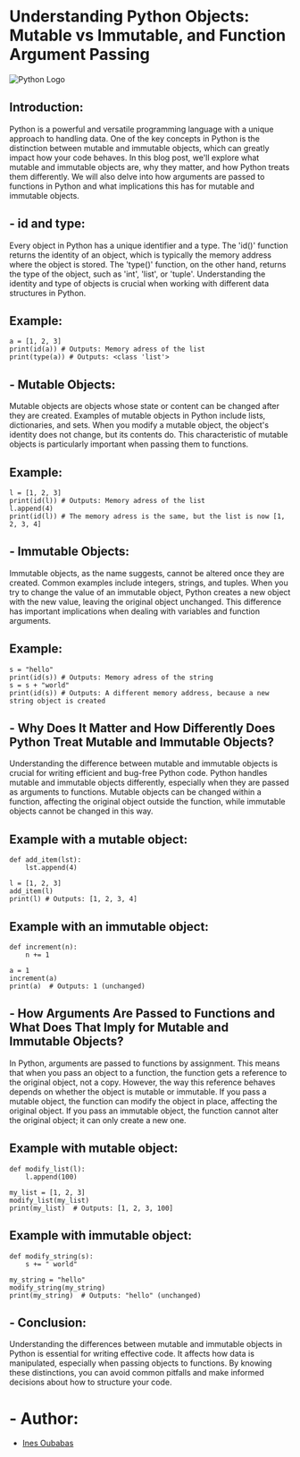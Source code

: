 # Understanding Python Objects: Mutable vs Immutable, and Function Argument Passing

![Python Logo](https://tse3.mm.bing.net/th?id=OIP.o7UGGxD7QmFLlVkwqT_OowHaEK&pid=Api&P=0&h=180)


## Introduction:
Python is a powerful and versatile programming language with a unique approach to handling data. One of the key concepts in Python is the distinction between mutable and immutable objects, which can greatly impact how your code behaves. In this blog post, we'll explore what mutable and immutable objects are, why they matter, and how Python treats them differently. We will also delve into how arguments are passed to functions in Python and what implications this has for mutable and immutable objects.


## - id and type:

Every object in Python has a unique identifier and a type. The 'id()' function returns the identity of an object, which is typically the memory address where the object is stored. The 'type()' function, on the other hand, returns the type of the object, such as 'int', 'list', or 'tuple'. Understanding the identity and type of objects is crucial when working with different data structures in Python.

## Example:

```
a = [1, 2, 3]
print(id(a)) # Outputs: Memory adress of the list
print(type(a)) # Outputs: <class 'list'>
```

## - Mutable Objects:

Mutable objects are objects whose state or content can be changed after they are created. Examples of mutable objects in Python include lists, dictionaries, and sets. When you modify a mutable object, the object's identity does not change, but its contents do. This characteristic of mutable objects is particularly important when passing them to functions.

## Example:

```
l = [1, 2, 3]
print(id(l)) # Outputs: Memory adress of the list
l.append(4)
print(id(l)) # The memory adress is the same, but the list is now [1, 2, 3, 4]
```

## - Immutable Objects:

Immutable objects, as the name suggests, cannot be altered once they are created. Common examples include integers, strings, and tuples. When you try to change the value of an immutable object, Python creates a new object with the new value, leaving the original object unchanged. This difference has important implications when dealing with variables and function arguments.

## Example:

```
s = "hello"
print(id(s)) # Outputs: Memory adress of the string
s = s + "world"
print(id(s)) # Outputs: A different memory address, because a new string object is created
```


## - Why Does It Matter and How Differently Does Python Treat Mutable and Immutable Objects?

Understanding the difference between mutable and immutable objects is crucial for writing efficient and bug-free Python code. Python handles mutable and immutable objects differently, especially when they are passed as arguments to functions. Mutable objects can be changed within a function, affecting the original object outside the function, while immutable objects cannot be changed in this way.

## Example with a mutable object:

```
def add_item(lst):
    lst.append(4)

l = [1, 2, 3]
add_item(l)
print(l) # Outputs: [1, 2, 3, 4]
```

## Example with an immutable object:

```
def increment(n):
    n += 1

a = 1
increment(a)
print(a)  # Outputs: 1 (unchanged)
```

## - How Arguments Are Passed to Functions and What Does That Imply for Mutable and Immutable Objects?

In Python, arguments are passed to functions by assignment. This means that when you pass an object to a function, the function gets a reference to the original object, not a copy. However, the way this reference behaves depends on whether the object is mutable or immutable. If you pass a mutable object, the function can modify the object in place, affecting the original object. If you pass an immutable object, the function cannot alter the original object; it can only create a new one.

## Example with mutable object:

```
def modify_list(l):
    l.append(100)

my_list = [1, 2, 3]
modify_list(my_list)
print(my_list)  # Outputs: [1, 2, 3, 100]
```

## Example with immutable object:

```
def modify_string(s):
    s += " world"

my_string = "hello"
modify_string(my_string)
print(my_string)  # Outputs: "hello" (unchanged)
```


## - Conclusion:

Understanding the differences between mutable and immutable objects in Python is essential for writing effective code. It affects how data is manipulated, especially when passing objects to functions. By knowing these distinctions, you can avoid common pitfalls and make informed decisions about how to structure your code.

# - Author:

- [Ines Oubabas](https://github.com/Ines-Oubabas)
